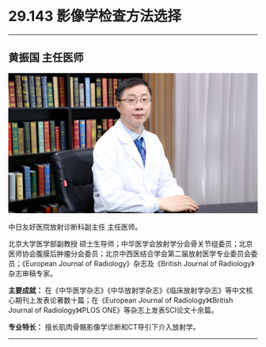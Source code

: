 # 29.143 影像学检查方法选择

---

## 黄振国 主任医师

![1686478836294](image/c29_143/1686478836294.png)

中日友好医院放射诊断科副主任 主任医师。

北京大学医学部副教授 硕士生导师；中华医学会放射学分会骨关节组委员；北京医师协会腹膜后肿瘤分会委员；北京中西医结合学会第二届放射医学专业委员会委员；《European Journal of Radiology》杂志及《British Journal of Radiology》杂志审稿专家。

**主要成就：** 在《中华医学杂志》《中华放射学杂志》《临床放射学杂志》等中文核心期刊上发表论著数十篇；在《European Journal of Radiology》《British Journal of Radiology》《PLOS ONE》等杂志上发表SCI论文十余篇。

**专业特长：** 擅长肌肉骨骼影像学诊断和CT导引下介入放射学。

---
